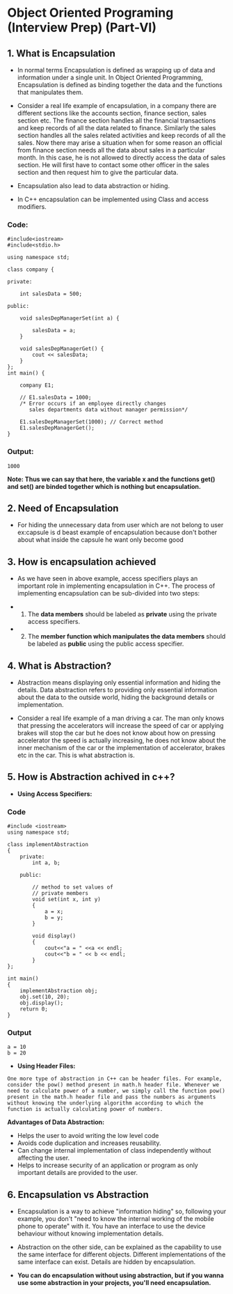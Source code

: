# Object Oriented Programing (Interview Prep) (Part-VI)

## 1. What is Encapsulation
- In normal terms Encapsulation is defined as wrapping up of data and information under a single unit. In Object Oriented Programming, Encapsulation is defined as binding together the data and the functions that manipulates them.

- Consider a real life example of encapsulation, in a company there are different sections like the accounts section, finance section, sales section etc. The finance section handles all the financial transactions and keep records of all the data related to finance. Similarly the sales section handles all the sales related activities and keep records of all the sales. Now there may arise a situation when for some reason an official from finance section needs all the data about sales in a particular month. In this case, he is not allowed to directly access the data of sales section. He will first have to contact some other officer in the sales section and then request him to give the particular data. 

- Encapsulation also lead to data abstraction or hiding.

- In C++ encapsulation can be implemented using Class and access modifiers. 

### Code:
```
#include<iostream>
#include<stdio.h>

using namespace std;

class company {

private: 

    int salesData = 500;

public:

    void salesDepManagerSet(int a) {

        salesData = a;
    }

    void salesDepManagerGet() {
        cout << salesData;
    }
};
int main() {    

    company E1;

    // E1.salesData = 1000; 
    /* Error occurs if an employee directly changes 
       sales departments data without manager permission*/

    E1.salesDepManagerSet(1000); // Correct method
    E1.salesDepManagerGet();
}
```

### Output:
```
1000
```

<strong>Note: Thus we can say that here, the variable x and the functions get() and set() are binded together which is nothing but encapsulation.</strong>

## 2. Need of Encapsulation
- For hiding the unnecessary data from user which are not belong to user ex:capsule is d beast example of encapsulation
because don't bother about what inside the capsule he want only become good 

## 3. How is encapsulation achieved
- As we have seen in above example, access specifiers plays an important role in implementing encapsulation in C++. The process of implementing encapsulation can be sub-divided into two steps:

- 1. The <strong>data members</strong> should be labeled as <strong>private</strong> using the private access specifiers.
- 2. The <strong>member function which manipulates the data members</strong> should be labeled as <strong>public</strong> using the public access specifier.


## 4. What is Abstraction?
- Abstraction means displaying only essential information and hiding the details. Data abstraction refers to providing only essential information about the data to the outside world, hiding the background details or implementation.

- Consider a real life example of a man driving a car. The man only knows that pressing the accelerators will increase the speed of car or applying brakes will stop the car but he does not know about how on pressing accelerator the speed is actually increasing, he does not know about the inner mechanism of the car or the implementation of accelerator, brakes etc in the car. This is what abstraction is.

## 5. How is Abstraction achived in c++?
- <strong>Using Access Specifiers:</strong>
### Code
```
#include <iostream>
using namespace std;

class implementAbstraction
{
	private:
		int a, b;

	public:
	
		// method to set values of
		// private members
		void set(int x, int y)
		{
			a = x;
			b = y;
		}
		
		void display()
		{
			cout<<"a = " <<a << endl;
			cout<<"b = " << b << endl;
		}
};

int main()
{
	implementAbstraction obj;
	obj.set(10, 20);
	obj.display();
	return 0;
}
```

### Output
```
a = 10
b = 20
```

- <strong>Using Header Files:</strong>
```
One more type of abstraction in C++ can be header files. For example, consider the pow() method present in math.h header file. Whenever we need to calculate power of a number, we simply call the function pow() present in the math.h header file and pass the numbers as arguments without knowing the underlying algorithm according to which the function is actually calculating power of numbers.
```

<strong>Advantages of Data Abstraction:</strong>

- Helps the user to avoid writing the low level code
- Avoids code duplication and increases reusability.
- Can change internal implementation of class independently without affecting the user.
- Helps to increase security of an application or program as only important details are provided to the user.


## 6. Encapsulation vs Abstraction
- Encapsulation is a way to achieve "information hiding" so, following your example, you don't "need to know the internal working of the mobile phone to operate" with it. You have an interface to use the device behaviour without knowing implementation details.

- Abstraction on the other side, can be explained as the capability to use the same interface for different objects. Different implementations of the same interface can exist. Details are hidden by encapsulation.

- <strong>You can do encapsulation without using abstraction, but if you wanna use some abstraction in your projects, you'll need encapsulation.</strong>
